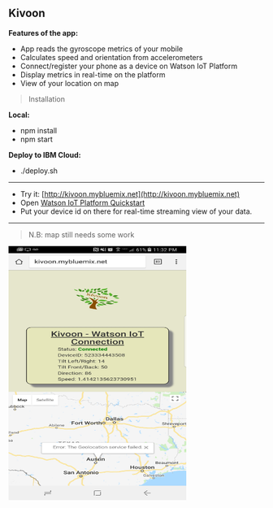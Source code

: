 ## Kivoon

**Features of the app:**
- App reads the gyroscope metrics of your mobile
- Calculates speed and orientation from accelerometers
- Connect/register your phone as a device on Watson IoT Platform
- Display metrics in real-time on the platform
- View of your location on map

> Installation

**Local:**
- npm install
- npm start

**Deploy to IBM Cloud:**
- ./deploy.sh

<hr>

- Try it: [http://kivoon.mybluemix.net](http://kivoon.mybluemix.net)
- Open [Watson IoT Platform Quickstart](https://quickstart.internetofthings.ibmcloud.com/#/)
- Put your device id on there for real-time streaming view of your data.

<hr>

> N.B: map still needs some work

<img src="https://raw.githubusercontent.com/hovig/kivoon/master/public/img/kivoon.jpg" width="350" height="500">
